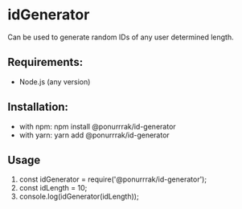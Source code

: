 # idGenerator

Can be used to generate random IDs of any user determined length.

## Requirements:

- Node.js (any version)

## Installation:

- with npm: npm install @ponurrrak/id-generator
- with yarn: yarn add @ponurrrak/id-generator

## Usage

1. const idGenerator = require('@ponurrrak/id-generator');
2. const idLength = 10;
3. console.log(idGenerator(idLength));
